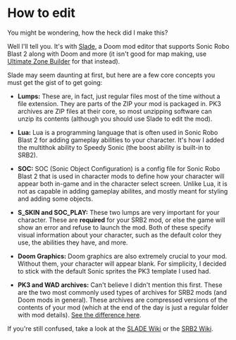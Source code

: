 # How to edit
You might be wondering, how the heck did I make this?

Well I'll tell you. It's with [Slade](https://slade.mancubus.net/), a Doom mod editor that supports Sonic Robo Blast 2 along with Doom and more (it isn't good for map making, use [Ultimate Zone
Builder](https://mb.srb2.org/addons/ultimate-zone-builder.6126/) for that instead).

Slade may seem daunting at first, but here are a few core concepts you must get the gist of to get going:

- **Lumps:** These are, in fact, just regular files most of the time without a file extension. They are parts of the ZIP your mod is packaged in. PK3 archives are ZIP files at their core, so most unzipping software can unzip its contents (although you should use Slade to edit the mod).
  
- **Lua:** Lua is a programming language that is often used in Sonic Robo Blast 2 for adding gameplay abilities to your character. It's how I added the multithok ability to Speedy Sonic (the boost ability is built-in to SRB2).
  
- **SOC:** SOC (Sonic Object Configuration) is a config file for Sonic Robo Blast 2 that is used in character mods to define how your character will appear both in-game and in the character select screen. Unlike Lua, it is not as capable in adding gameplay abilites, and mostly meant for styling and adding some objects.
  
- **S_SKIN and SOC_PLAY:** These two lumps are very important for your character. These are **required** for your SRB2 mod, or else the game will show an error and refuse to launch the mod. Both of these specify visual information about your character, such as the default color they use, the abilities they have, and more.
  
- **Doom Graphics:** Doom graphics are also extremely crucial to your mod. Without them, your character will appear blank. For simplicity, I decided to stick with the default Sonic sprites the PK3 template I used had.
  
- **PK3 and WAD archives:** Can't believe I didn't mention this first. These are the two most commonly used types of archives for SRB2 mods (and Doom mods in general). These archives are compressed versions of the contents of your mod (which at the end of the day is just a regular folder with mod details). [See the difference here](https://mb.srb2.org/threads/i-wonder-which-file-is-better-for-character-mods-wad-or-pk3.34096/#post-558489).

If you're still confused, take a look at the [SLADE Wiki](https://slade.mancubus.net/index.php?page=wiki) or the [SRB2 Wiki](https://wiki.srb2.org). 
